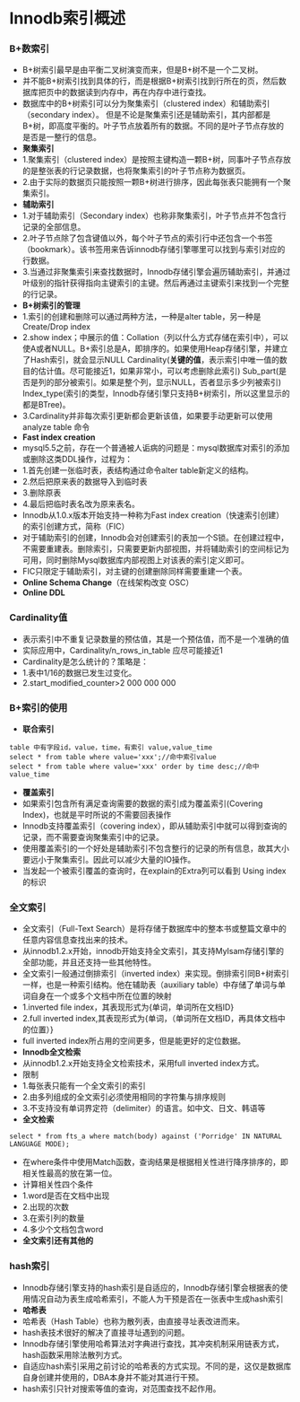 # Innodb索引概述
### B+数索引
* B+树索引最早是由平衡二叉树演变而来，但是B+树不是一个二叉树。
* 并不能B+树索引找到具体的行，而是根据B+树索引找到行所在的页，然后数据库把页中的数据读到内存中，再在内存中进行查找。
* 数据库中的B+树索引可以分为聚集索引（clustered index）和辅助索引（secondary index）。
但是不论是聚集索引还是辅助索引，其内部都是B+树，即高度平衡的。叶子节点放着所有的数据。不同的是叶子节点存放的是否是一整行的信息。
* **聚集索引**
* 1.聚集索引（clustered index）是按照主键构造一颗B+树，同事叶子节点存放的是整张表的行记录数据，也将聚集索引的叶子节点称为数据页。
* 2.由于实际的数据页只能按照一颗B+树进行排序，因此每张表只能拥有一个聚集索引。
* **辅助索引**
* 1.对于辅助索引（Secondary index）也称非聚集索引，叶子节点并不包含行记录的全部信息。
* 2.叶子节点除了包含键值以外，每个叶子节点的索引行中还包含一个书签（bookmark）。该书签用来告诉innodb存储引擎哪里可以找到与索引对应的行数据。
* 3.当通过非聚集索引来查找数据时，Innodb存储引擎会遍历辅助索引，并通过叶级别的指针获得指向主键索引的主键。然后再通过主键索引来找到一个完整的行记录。
* **B+树索引的管理**
* 1.索引的创建和删除可以通过两种方法，一种是alter table，另一种是Create/Drop index
* 2.show index；中展示的值：Collation（列以什么方式存储在索引中），可以使A或者NULL。B+索引总是A，即排序的。如果使用Heap存储引擎，并建立了Hash索引，就会显示NULL
Cardinality(**关键的值**，表示索引中唯一值的数目的估计值。尽可能接近1，如果非常小，可以考虑删除此索引)
Sub_part(是否是列的部分被索引。如果是整个列，显示NULL，否者显示多少列被索引)
Index_type(索引的类型，Innodb存储引擎只支持B+树索引，所以这里显示的都是BTree)。
* 3.Cardinality并非每次索引更新都会更新该值，如果要手动更新可以使用 analyze table 命令
* **Fast index creation**
* mysql5.5之前，存在一个普通被人诟病的问题是：mysql数据库对索引的添加或删除这类DDL操作，过程为：
* 1.首先创建一张临时表，表结构通过命令alter table新定义的结构。
* 2.然后把原来表的数据导入到临时表
* 3.删除原表
* 4.最后把临时表名改为原来表名。
* Innodb从1.0.x版本开始支持一种称为Fast index creation（快速索引创建）的索引创建方式，简称（FIC）
* 对于辅助索引的创建，Innodb会对创建索引的表加一个S锁。在创建过程中，不需要重建表。删除索引，只需要更新内部视图，并将辅助索引的空间标记为可用，同时删除Mysql数据库内部视图上对该表的索引定义即可。
* FIC只限定于辅助索引，对主键的创建删除同样需要重建一个表。
* **Online Schema Change**（在线架构改变 OSC）
* **Online DDL**
### Cardinality值
* 表示索引中不重复记录数量的预估值，其是一个预估值，而不是一个准确的值
* 实际应用中，Cardinality/n_rows_in_table	应尽可能接近1
* Cardinality是怎么统计的？策略是：
* 1.表中1/16的数据已发生过变化。
* 2.start_modified_counter>2 000 000 000
### B+索引的使用
* **联合索引**
```
table 中有字段id，value，time，有索引 value,value_time
select * from table where value='xxx';//命中索引value
select * from table where value='xxx' order by time desc;//命中value_time
```
* **覆盖索引**
* 如果索引包含所有满足查询需要的数据的索引成为覆盖索引(Covering Index)，也就是平时所说的不需要回表操作
* Innodb支持覆盖索引（covering index），即从辅助索引中就可以得到查询的记录，而不需要查询聚集索引中的记录。
* 使用覆盖索引的一个好处是辅助索引不包含整行的记录的所有信息，故其大小要远小于聚集索引。因此可以减少大量的IO操作。
* 当发起一个被索引覆盖的查询时，在explain的Extra列可以看到 Using index的标识
### 全文索引
* 全文索引（Full-Text Search）是将存储于数据库中的整本书或整篇文章中的任意内容信息查找出来的技术。
* 从innodb1.2.x开始，innodb开始支持全文索引，其支持MyIsam存储引擎的全部功能，并且还支持一些其他特性。
* 全文索引一般通过倒排索引（inverted index）来实现。倒排索引同B+树索引一样，也是一种索引结构。他在辅助表（auxiliary table）中存储了单词与单词自身在一个或多个文档中所在位置的映射
* 1.inverted file index，其表现形式为{单词，单词所在文档ID}
* 2.full inverted index,其表现形式为{单词，（单词所在文档ID，再具体文档中的位置）}
* full inverted index所占用的空间更多，但是能更好的定位数据。
* **Innodb全文检索**
* 从innodb1.2.x开始支持全文检索技术，采用full inverted index方式。
* 限制
* 1.每张表只能有一个全文索引的索引
* 2.由多列组成的全文索引必须使用相同的字符集与排序规则
* 3.不支持没有单词界定符（delimiter）的语言。如中文、日文、韩语等
* **全文检索**
```
select * from fts_a where match(body) against ('Porridge' IN NATURAL LANGUAGE MODE);
```
* 在where条件中使用Match函数，查询结果是根据相关性进行降序排序的，即相关性最高的放在第一位。
* 计算相关性四个条件
* 1.word是否在文档中出现
* 2.出现的次数
* 3.在索引列的数量
* 4.多少个文档包含word
* **全文索引还有其他的**

### hash索引
* Innodb存储引擎支持的hash索引是自适应的，Innodb存储引擎会根据表的使用情况自动为表生成哈希索引，不能人为干预是否在一张表中生成hash索引
* **哈希表**
* 哈希表（Hash Table）也称为散列表，由直接寻址表改进而来。
* hash表技术很好的解决了直接寻址遇到的问题。
* Innodb存储引擎使用哈希算法对字典进行查找，其冲突机制采用链表方式，hash函数采用除法散列方式。
* 自适应hash索引采用之前讨论的哈希表的方式实现。不同的是，这仅是数据库自身创建并使用的，DBA本身并不能对其进行干预。
* hash索引只针对搜索等值的查询，对范围查找不起作用。
